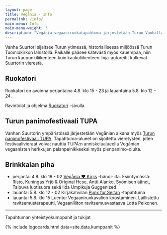 ```yaml
---
layout: page
title: Vegånia - Info
permalink: /info/
main-menu: Info
main-menu-weight: 3
description: "Vegånia-vegaaniruokatapahtuma järjestetään Turun Vanhalla Suurtorilla. Tapahtuma on kaikille avoin ja maksuton."
---
```


Vanha Suurtori sijaitsee Turun ytimessä, historiallisessa miljöössä Turun
Tuomiokirkon lähistöllä. Paikalle pääsee kätevästi myös kauempaa, niin Turun
kaupunkiliikenteen kuin kaukoliikenteen linja-autoreitit kulkevat Suurtorin vierestä.

## Ruokatori

Ruokatori on avoinna perjantaina 4.8. klo <time datetime="2017-08-04T15:00+02:00">15</time> - <time datetime="2017-08-04T23:00+03:00">23</time> ja lauantaina 5.8. klo <time datetime="2017-08-05T12:00+03:00">12</time> - <time datetime="2017-08-05T24:00+03:00">24</time>.

Ravintolat ja ohjelma [Ruokatori](/ruokatori) -sivulla.

## Turun panimofestivaali TUPA

Vanhan Suurtorin ympäristössä järjestetään Vegånian aikana myös [Turun panimofestivaali TUPA](http://www.turunpanimofestivaali.fi). Tapahtuma-alueet on sijoitettu vieretysten, joten festivaalivieraat voivat nauttia TUPA:n anniskelualueella Vegånian vegaanisten herkkujen palanpainikkeeksi myös pienpanimo-oluita.

## Brinkkalan piha

* perjantai 4.8. klo <time datetime="2017-08-04T15:00+02:00">18</time> - <time datetime="2017-08-05T02:00+02:00">02</time> [Vegånia &#9829; Kirjis](https://www.facebook.com/events/749815018539362/) -bändi-ilta. Esiintymässä: Risto, Kuningas Yrjö & Original Hese, Antti Alanko, Syömisen äänet, Taipuva luotisuora sekä Iida Umpikuja Guggenized
* lauantai 5.8. klo 12 - 02 Kirjakahvilan [Punx for Seitan](https://www.facebook.com/events/1310894682341668/?fref=ts) -tapahtuma
* lauantai 5.8. klo 15 Luento: Vegaaniruokavalion koostaminen. Laillistettu ravitsemusterapeutti, Vegaaniliiton ravitsemusvastaava Lotta Pelkonen.

<hr>

Tapahtuman yhteistyökumppanit ja tukijat

{% include logocards.html data=site.data.kumppanit %}
